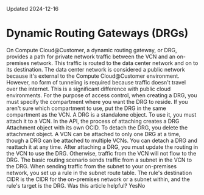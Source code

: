 Updated 2024-12-16
# Dynamic Routing Gateways (DRGs)
On Compute Cloud@Customer, a dynamic routing gateway, or DRG, provides a path for private network traffic between the VCN and an on-premises network. This traffic is routed to the data center network and on to its destination. 
The data center network is considered a public network because it's external to the Compute Cloud@Customer environment. However, no form of tunneling is required because traffic doesn't travel over the internet. This is a significant difference with public cloud environments.
For the purpose of access control, when creating a DRG, you must specify the compartment where you want the DRG to reside. If you aren't sure which compartment to use, put the DRG in the same compartment as the VCN.
A DRG is a standalone object. To use it, you must attach it to a VCN. In the API, the process of attaching creates a DRG Attachment object with its own OCID. To detach the DRG, you delete the attachment object.
A VCN can be attached to only one DRG at a time, though a DRG can be attached to multiple VCNs. You can detach a DRG and reattach it at any time. After attaching a DRG, you must update the routing in the VCN to use the DRG. Otherwise, traffic from the VCN will not flow to the DRG.
The basic routing scenario sends traffic from a subnet in the VCN to the DRG. When sending traffic from the subnet to your on-premises network, you set up a rule in the subnet route table. The rule's destination CIDR is the CIDR for the on-premises network or a subnet within, and the rule's target is the DRG.
Was this article helpful?
YesNo

